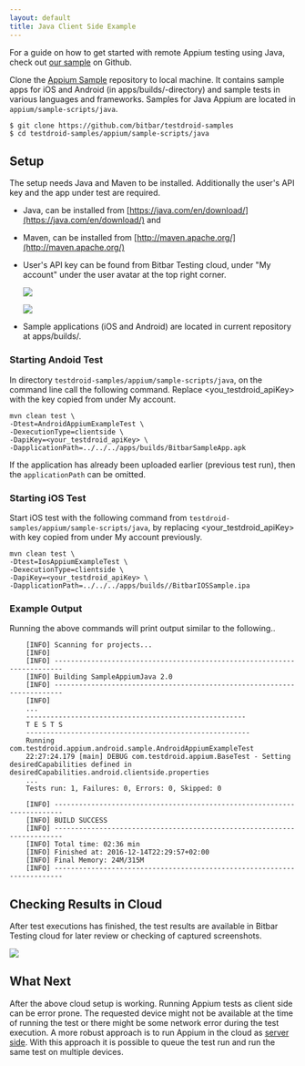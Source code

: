 ```yaml
---
layout: default
title: Java Client Side Example
---
```


For a guide on how to get started with remote Appium testing using Java, check out [our
sample](https://github.com/bitbar/testdroid-samples/tree/master/appium/sample-scripts/java) on Github.

Clone the [Appium Sample](https://github.com/bitbar/testdroid-samples) repository to local machine. It contains sample apps for iOS and Android (in apps/builds/-directory) and sample tests in various languages and frameworks. Samples for Java Appium are located in `appium/sample-scripts/java`.

    $ git clone https://github.com/bitbar/testdroid-samples
    $ cd testdroid-samples/appium/sample-scripts/java


## Setup

The setup needs Java and Maven to be installed. Additionally the user's API key and the app under test are required. 

  * Java, can be installed from [https://java.com/en/download/](https://java.com/en/download/) and
  * Maven, can be installed from [http://maven.apache.org/](http://maven.apache.org/)
  * User's API key can be found from Bitbar Testing cloud, under "My account" under the user avatar at the top right corner.

    ![]({{site.github.url}}/assets/appium/examples/my-account.png)

    ![]({{site.github.url}}/assets/appium/examples/api-key.png)

  * Sample applications (iOS and Android) are located in current repository at apps/builds/.

### Starting Andoid Test

In directory `testdroid-samples/appium/sample-scripts/java`, on the command line call the following command. Replace <you_testdroid_apiKey> with the key copied from under My account.

    mvn clean test \
    -Dtest=AndroidAppiumExampleTest \
    -DexecutionType=clientside \
    -DapiKey=<your_testdroid_apiKey> \
    -DapplicationPath=../../../apps/builds/BitbarSampleApp.apk

If the application has already been uploaded earlier (previous test run), then the `applicationPath` can be omitted. 

### Starting iOS Test

Start iOS test with the following command from `testdroid-samples/appium/sample-scripts/java`, by replacing <your_testdroid_apiKey> with key copied from under My account previously.

    mvn clean test \
    -Dtest=IosAppiumExampleTest \
    -DexecutionType=clientside \
    -DapiKey=<your_testdroid_apiKey> \
    -DapplicationPath=../../../apps/builds//BitbarIOSSample.ipa


### Example Output

Running the above commands will print output similar to the following..

        [INFO] Scanning for projects...
        [INFO]
        [INFO] ------------------------------------------------------------------------
        [INFO] Building SampleAppiumJava 2.0
        [INFO] ------------------------------------------------------------------------
        [INFO]
        ...
        ------------------------------------------------------
        T E S T S
        -------------------------------------------------------
        Running com.testdroid.appium.android.sample.AndroidAppiumExampleTest
        22:27:24.179 [main] DEBUG com.testdroid.appium.BaseTest - Setting desiredCapabilities defined in desiredCapabilities.android.clientside.properties
        ...
        Tests run: 1, Failures: 0, Errors: 0, Skipped: 0

        [INFO] ------------------------------------------------------------------------
        [INFO] BUILD SUCCESS
        [INFO] ------------------------------------------------------------------------
        [INFO] Total time: 02:36 min
        [INFO] Finished at: 2016-12-14T22:29:57+02:00
        [INFO] Final Memory: 24M/315M
        [INFO] ------------------------------------------------------------------------

## Checking Results in Cloud

After test executions has finished, the test results are available in Bitbar Testing cloud for later review or checking of captured screenshots.

![]({{site.github.url}}/assets/appium/examples/client-side-results.png)

## What Next

After the above cloud setup is working. Running Appium tests as client side can be error prone. The requested device might not be available at the time of running the test or there might be some network error during the test execution. A more robust approach is to run Appium in the cloud as [server side]({{site.github.url}}/appium/examples/server-side-appium-in-tc-java/). With this approach it is possible to queue the test run and run the same test on multiple devices.

